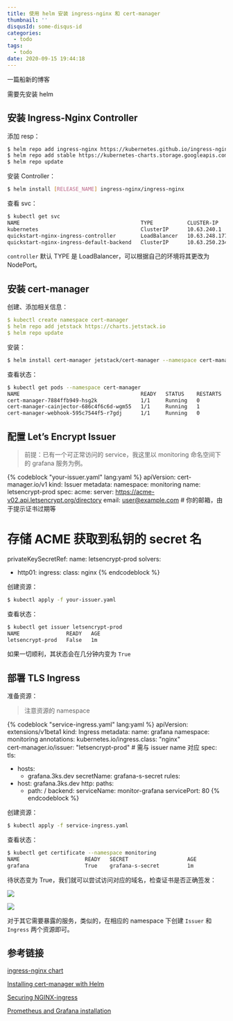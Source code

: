 ```yaml
---
title: 使用 helm 安装 ingress-nginx 和 cert-manager
thumbnail: ''
disqusId: some-disqus-id
categories:
  - todo
tags:
  - todo
date: 2020-09-15 19:44:18
---
```


一篇船新的博客

<!-- more -->

需要先安装 helm

## 安装 Ingress-Nginx Controller

添加 resp：

```bash
$ helm repo add ingress-nginx https://kubernetes.github.io/ingress-nginx
$ helm repo add stable https://kubernetes-charts.storage.googleapis.com/
$ helm repo update
```

安装 Controller：

```bash
$ helm install [RELEASE_NAME] ingress-nginx/ingress-nginx
```

查看 svc：

```bash
$ kubectl get svc
NAME                                       TYPE           CLUSTER-IP      EXTERNAL-IP      PORT(S)                      AGE
kubernetes                                 ClusterIP      10.63.240.1     <none>           443/TCP                      23m
quickstart-nginx-ingress-controller        LoadBalancer   10.63.248.177   203.0.113.2      80:31345/TCP,443:31376/TCP   16m
quickstart-nginx-ingress-default-backend   ClusterIP      10.63.250.234   <none>           80/TCP                       16m
```

`controller` 默认 TYPE 是 LoadBalancer，可以根据自己的环境将其更改为 NodePort。

## 安装 cert-manager

创建、添加相关信息：

```yaml
$ kubectl create namespace cert-manager
$ helm repo add jetstack https://charts.jetstack.io
$ helm repo update
```


安装：

```bash
$ helm install cert-manager jetstack/cert-manager --namespace cert-manager --version v1.0.0  --set installCRDs=true
```

查看状态：

```bash
$ kubectl get pods --namespace cert-manager
NAME                                       READY   STATUS    RESTARTS   AGE
cert-manager-7884ffb949-hsg2k              1/1     Running   0          12h
cert-manager-cainjector-686c4f6c6d-wgm55   1/1     Running   1          12h
cert-manager-webhook-595c7544f5-r7gdj      1/1     Running   0          12h
```

## 配置 Let’s Encrypt Issuer

> 前提：已有一个可正常访问的 service，我这里以 monitoring 命名空间下的 grafana 服务为例。

{% codeblock "your-issuer.yaml" lang:yaml %}
apiVersion: cert-manager.io/v1
kind: Issuer
metadata:
 namespace: monitoring
 name: letsencrypt-prod
spec:
 acme:
   server: https://acme-v02.api.letsencrypt.org/directory
   email: user@example.com # 你的邮箱，由于提示证书过期等
   # 存储 ACME 获取到私钥的 secret 名
   privateKeySecretRef:
     name: letsencrypt-prod
   solvers:
   - http01:
       ingress:
         class: nginx
{% endcodeblock %}

创建资源：

```bash
$ kubectl apply -f your-issuer.yaml
```

查看状态：

```bash
$ kubectl get issuer letsencrypt-prod
NAME               READY   AGE
letsencrypt-prod   False   1m
```

如果一切顺利，其状态会在几分钟内变为 `True`

## 部署 TLS Ingress

准备资源：

> 注意资源的 namespace

{% codeblock "service-ingress.yaml" lang:yaml %}
apiVersion: extensions/v1beta1
kind: Ingress
metadata:
  name: grafana
  namespace: monitoring
  annotations:
    kubernetes.io/ingress.class: "nginx"    
    cert-manager.io/issuer: "letsencrypt-prod" # 需与 issuer name 对应
spec:
  tls:
  - hosts:
    - grafana.3ks.dev
    secretName: grafana-s-secret
  rules:
  - host: grafana.3ks.dev
    http:
      paths:
      - path: /
        backend:
          serviceName: monitor-grafana
          servicePort: 80
{% endcodeblock %}

创建资源：

```bash
$ kubectl apply -f service-ingress.yaml
```

查看状态：

```bash
$ kubectl get certificate --namespace monitoring
NAME                     READY   SECRET                   AGE
grafana                  True    grafana-s-secret         1m
```

待状态变为 True，我们就可以尝试访问对应的域名，检查证书是否正确签发：

![](https://cdn.sguan.top/markdown/20200916121638.png)

![](https://cdn.sguan.top/markdown/20200916121735.png)

对于其它需要暴露的服务，类似的，在相应的 namespace 下创建 `Issuer` 和 `Ingress` 两个资源即可。

## 参考链接

[ingress-nginx chart](https://github.com/kubernetes/ingress-nginx/tree/master/charts/ingress-nginx)

[Installing cert-manager with Helm](https://cert-manager.io/next-docs/installation/kubernetes/#installing-with-helm)

[Securing NGINX-ingress](https://cert-manager.io/next-docs/tutorials/acme/ingress/)

[Prometheus and Grafana installation](https://kubernetes.github.io/ingress-nginx/user-guide/monitoring/)
